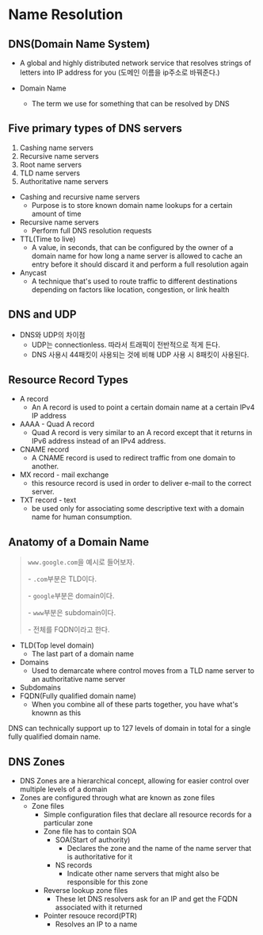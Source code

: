# Name Resolution

## DNS(Domain Name System)

- A global and highly distributed network service that resolves strings of letters into IP address for you (도메인 이름을 ip주소로 바꿔준다.)

- Domain Name
  - The term we use for something that can be resolved by DNS

## Five primary types of DNS servers

1. Cashing name servers
2. Recursive name servers
3. Root name servers
4. TLD name servers
5. Authoritative name servers

- Cashing and recursive name servers
  - Purpose is to store known domain name lookups for a certain amount of time
- Recursive name servers
  - Perform full DNS resolution requests
- TTL(Time to live)
  - A value, in seconds, that can be configured by the owner of a domain name for how long a name server is allowed to cache an entry before it should discard it and perform a full resolution again
- Anycast
  - A  technique that's used to route traffic to different destinations depending on factors like location, congestion, or link health



## DNS and UDP

- DNS와 UDP의 차이점
  - UDP는 connectionless. 따라서 트래픽이 전반적으로 적게 든다. 
  - DNS 사용시 44패킷이 사용되는 것에 비해 UDP 사용  시  8패킷이 사용된다. 

## Resource Record Types

- A record
  - An A record is used to point a certain domain name at a certain IPv4 IP address
- AAAA - Quad A record
  - Quad A record is very similar to an A record except that it returns in IPv6 address instead of an IPv4 address. 
- CNAME record
  - A CNAME record is used to redirect traffic from one domain to another.
- MX record - mail exchange
  -  this resource record is used in order to deliver e-mail to the correct server.
- TXT record - text
  - be used only for associating some descriptive text with a domain name for human consumption. 

## Anatomy of a Domain Name

> `www.google.com`을 예시로 들어보자.
>
> \- `.com`부분은 TLD이다. 
>
> \- `google`부분은 domain이다. 
>
> \- `www`부분은 subdomain이다.
>
> \- 전체를 FQDN이라고 한다. 

- TLD(Top level domain) 
  - The last part of a domain name
- Domains
  - Used to demarcate where control moves from a TLD name server to an authoritative name server
- Subdomains
- FQDN(Fully qualified domain name)
  - When you combine all of these parts together, you have what's knownn as this

DNS can technically support up to 127 levels of domain in total for a single fully qualified domain name.



## DNS Zones

- DNS Zones are a hierarchical concept, allowing for easier control over multiple levels of a domain
- Zones are configured through what are known as zone files
  - Zone files
    - Simple configuration files that declare all resource records for a particular zone
    - Zone file has to contain SOA 
      - SOA(Start of authority)
        - Declares the zone and the name of the name server that is authoritative for it
      - NS records
        - Indicate other name servers that might also be responsible for this zone
    - Reverse lookup zone files
      - These let DNS resolvers ask for an IP and get the FQDN associated with it returned
    - Pointer resouce record(PTR)
      - Resolves an IP to a name